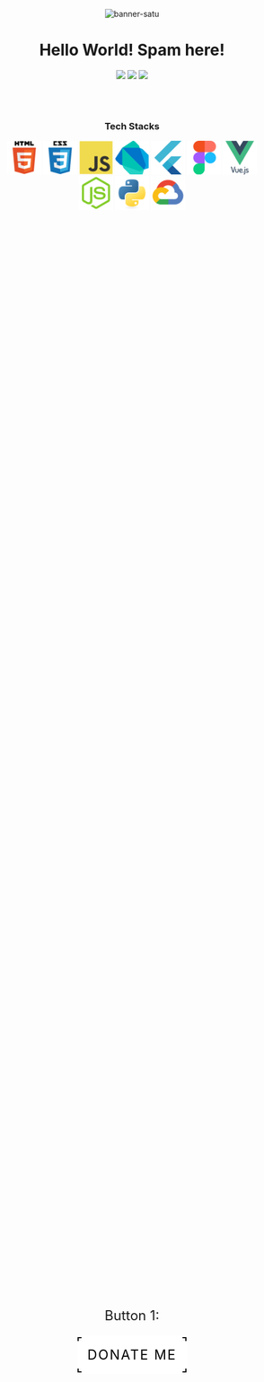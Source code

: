 <link rel="stylesheet" href="https://cdn.jsdelivr.net/gh/devicons/devicon@v2.15.1/devicon.min.css">
<p align="center"><img src="https://media.giphy.com/media/RN8FdaB6T1bkkI5n4I/giphy.gif" alt="banner-satu" width="125px"></p>

<h1 align="center">Hello World! Spam here!</h1>

<span>
  <div align="center">
  <img src="https://img.shields.io/pub/v/shelf?include_prereleases"/>
  <img src="https://img.shields.io/node/v-lts/express"/>
  <img src="https://img.shields.io/pypi/pyversions/Django"/>
  </div>
</span>

<br><br>


### <p align="center"> Tech Stacks</p>
  
<div align="center">
  <img width=60 src="https://github.com/devicons/devicon/blob/master/icons/html5/html5-original-wordmark.svg"</img>
  <img width=60 src="https://github.com/devicons/devicon/blob/master/icons/css3/css3-original-wordmark.svg"</img>
  <img width=60 src="https://github.com/devicons/devicon/blob/master/icons/javascript/javascript-original.svg"</img>
  <img width=60 src="https://github.com/devicons/devicon/blob/master/icons/dart/dart-original.svg"</img>
  <img width=60 src="https://github.com/devicons/devicon/blob/master/icons/flutter/flutter-original.svg"</img>
  <img width=60 src="https://github.com/devicons/devicon/blob/master/icons/figma/figma-original.svg"</img>
  <img width=60 src="https://github.com/devicons/devicon/blob/master/icons/vuejs/vuejs-original-wordmark.svg"</img>
  <img width=60 src="https://github.com/devicons/devicon/blob/master/icons/nodejs/nodejs-original.svg"</img>
  <img width=60 src="https://github.com/devicons/devicon/blob/master/icons/python/python-original.svg"</img>
  <img width=60 src="https://github.com/devicons/devicon/blob/master/icons/googlecloud/googlecloud-original.svg"</img>
</div>


<style>
.center {
  display: flex;
  justify-content: center;
  align-items: center;
  min-height: 100vh;
  font-size: 24px;
}

.btn-1{
  width: 300px;
  height: 200px;
  display: flex;
  justify-content: center;
  align-items: center;
  flex-direction: column;
}


.btn-1 a
{
  text-decoration: none;
  border: 2px solid #010100;
  padding: 15px;
  color: #000;
  text-transform: uppercase;
  letter-spacing: 2px;
  position: relative;
  display: inline-block;
}

span {
  position: relative;
  z-index: 3;
}

.btn-1 a::before {
  content: "";
  position: absolute;
  top: 5px;
  left: -2px;
  width: calc(100% + 6px);
  /*100% plus double the times left values*/
  height: calc(100% - 10px);
  background-color: #ffffff;
  transition: all 0.5s ease-in-out;
  transform: scaleY(1);
}

.btn-1 a:hover::before
 {
  transform: scaleY(0);
}

.btn-1 a::after {
  content: "";
  position: absolute;
  left: 5px;
  top: -5px;
  width: calc(100% - 10px);
  /*100% plus double the times left values*/
  height: calc(100% + 10px);
  background-color: #ffffff;
  transition: all 0.5s ease-in-out;
  transform: scaleX(1);
}

.btn-1 a:hover::after {
  transform: scaleX(0);
}
</style>

<div class="center">
  <div class="btn-1">
    <p>Button 1: </p>
    <a href="https://trakteer.id/ihsanunot/tip?open=true"><span>Donate Me</span></a>
  </div>



<br><br>

